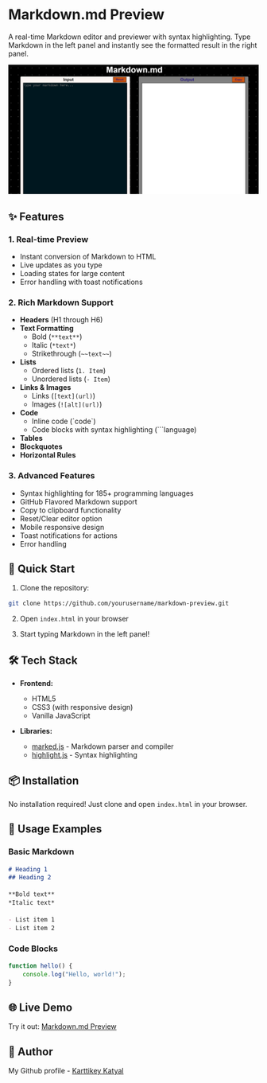 # Markdown.md Preview

A real-time Markdown editor and previewer with syntax highlighting. Type Markdown in the left panel and instantly see the formatted result in the right panel.

![Demo Screenshot](image.png)

## ✨ Features

### 1. Real-time Preview
- Instant conversion of Markdown to HTML
- Live updates as you type
- Loading states for large content
- Error handling with toast notifications

### 2. Rich Markdown Support
- **Headers** (H1 through H6)
- **Text Formatting**
  - Bold (`**text**`)
  - Italic (`*text*`)
  - Strikethrough (`~~text~~`)
- **Lists**
  - Ordered lists (`1. Item`)
  - Unordered lists (`- Item`)
- **Links & Images**
  - Links (`[text](url)`)
  - Images (`![alt](url)`)
- **Code**
  - Inline code (\`code\`)
  - Code blocks with syntax highlighting (```language)
- **Tables**
- **Blockquotes**
- **Horizontal Rules**

### 3. Advanced Features
- Syntax highlighting for 185+ programming languages
- GitHub Flavored Markdown support
- Copy to clipboard functionality
- Reset/Clear editor option
- Mobile responsive design
- Toast notifications for actions
- Error handling

## 🚀 Quick Start

1. Clone the repository:
```bash
git clone https://github.com/yourusername/markdown-preview.git
```

2. Open `index.html` in your browser

3. Start typing Markdown in the left panel!

## 🛠️ Tech Stack

- **Frontend:**
  - HTML5
  - CSS3 (with responsive design)
  - Vanilla JavaScript

- **Libraries:**
  - [marked.js](https://marked.js.org/) - Markdown parser and compiler
  - [highlight.js](https://highlightjs.org/) - Syntax highlighting
  
## 📦 Installation

No installation required! Just clone and open `index.html` in your browser.

## 🎯 Usage Examples

### Basic Markdown
```markdown
# Heading 1
## Heading 2

**Bold text**
*Italic text*

- List item 1
- List item 2
```

### Code Blocks
```javascript
function hello() {
    console.log("Hello, world!");
}
```

## 🌐 Live Demo

Try it out: [Markdown.md Preview](https://markdownmd.netlify.app/)


## 👥 Author

My Github profile - [Karttikey Katyal](https://github.com/KARTIKEY-KATYAL)